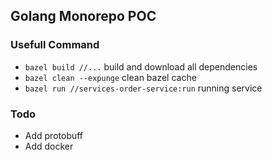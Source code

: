 ## Golang Monorepo POC

### Usefull Command

- `bazel build //...` build and download all dependencies
- `bazel clean --expunge` clean bazel cache
- `bazel run //services-order-service:run` running service

### Todo 
- Add protobuff 
- Add docker